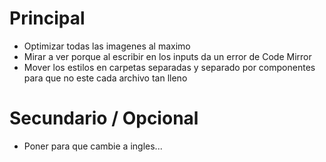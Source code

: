 # Principal

- Optimizar todas las imagenes al maximo
- Mirar a ver porque al escribir en los inputs da un error de Code Mirror
- Mover los estilos en carpetas separadas y separado por componentes para que no este cada archivo tan lleno

# Secundario / Opcional

- Poner para que cambie a ingles...
